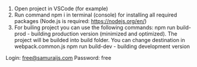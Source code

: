 1. Open project in VSCode (for example)
2. Run command npm i in terminal (console) for installing all required packages (Node.js is required: https://nodejs.org/en/)
3. For builing project you can use the following commands:
    npm run build-prod - building production version (minimized and optimized). The project will be builded into build folder. You can change destination in webpack.common.js 
    npm run build-dev - building development version

Login: free@samuraijs.com
Password: free
